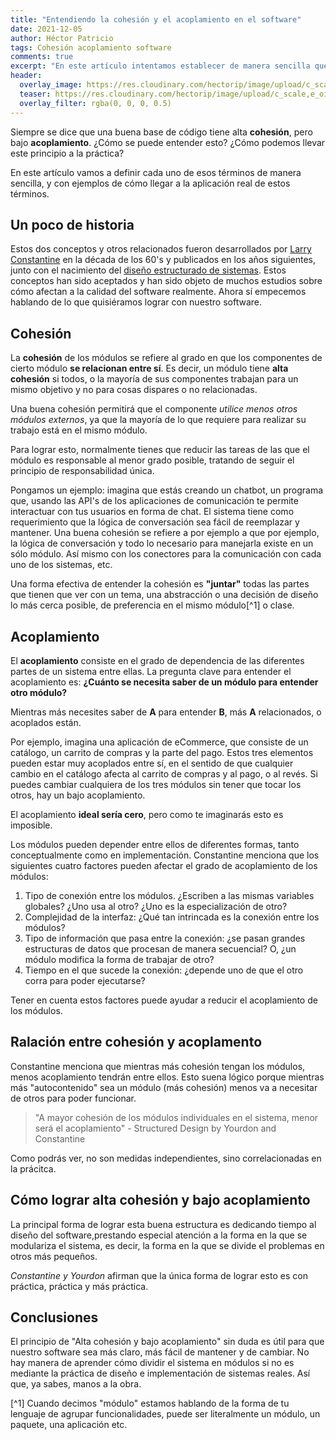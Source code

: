 ```yaml
---
title: "Entendiendo la cohesión y el acoplamiento en el software"
date: 2021-12-05
author: Héctor Patricio
tags: Cohesión acoplamiento software
comments: true
excerpt: "En este artículo intentamos establecer de manera sencilla qué son la cohesión, el acomplamiento y cómo afectan al diseño de tu software y el código"
header:
  overlay_image: https://res.cloudinary.com/hectorip/image/upload/c_scale,e_oil_paint:30,w_1200/v1620272565/sam-loyd-qy27JnsH9sU-unsplash_ibulfd.jpg
  teaser: https://res.cloudinary.com/hectorip/image/upload/c_scale,e_oil_paint:30,w_300/v1620272565/sam-loyd-qy27JnsH9sU-unsplash_ibulfd.jpg
  overlay_filter: rgba(0, 0, 0, 0.5)
---
```


Siempre se dice que una buena base de código tiene alta **cohesión**, pero bajo **acoplamiento**. ¿Cómo se puede entender esto? ¿Cómo podemos llevar este principio a la práctica?

En este artículo vamos a definir cada uno de esos términos de manera sencilla, y con ejemplos de cómo llegar a la aplicación real de estos términos.

## Un poco de historia

Estos dos conceptos y otros relacionados fueron desarrollados por [Larry Constantine](https://history.computer.org/pioneers/constantine.html) en la década de los 60's y publicados en los años siguientes, junto con el nacimiento del [diseño estructurado de sistemas](https://www.win.tue.nl/~wstomv/quotes/structured-design.html). Estos conceptos han sido aceptados y han sido objeto de muchos estudios sobre cómo afectan a la calidad del software realmente. Ahora sí empecemos hablando de lo que quisiéramos lograr con nuestro software.
## Cohesión

La **cohesión** de los módulos se refiere al grado en que los componentes de cierto módulo **se relacionan entre sí**. Es decir, un módulo tiene **alta cohesión** si todos, o la mayoría de sus componentes trabajan para un mismo objetivo y no para cosas dispares o no relacionadas.

Una buena cohesión permitirá que el componente _utilice menos otros módulos externos_, ya que la mayoría de lo que requiere para realizar su trabajo está en el mismo módulo.

Para lograr esto, normalmente tienes que reducir las tareas de las que el módulo es responsable al menor grado posible, tratando de seguir el principio de responsabilidad única.

Pongamos un ejemplo: imagina que estás creando un chatbot, un programa que, usando las API's de los aplicaciones de comunicación te permite interactuar con tus usuarios en forma de chat. El sistema tiene como requerimiento que la lógica de conversación sea fácil de reemplazar y mantener. Una buena cohesión se refiere a por ejemplo a que por ejemplo, la lógica de conversación y todo lo necesario para manejarla existe en un sólo módulo. Así mismo con los conectores para la comunicación con cada uno de los sistemas, etc.

Una forma efectiva de entender la cohesión es **"juntar"** todas las partes que tienen que ver con un tema, una abstracción o una decisión de diseño lo más cerca posible, de preferencia en el mismo módulo[^1] o clase.

## Acoplamiento

El **acoplamiento** consiste en el grado de dependencia de las diferentes partes de un sistema entre ellas. La pregunta clave para entender el acoplamiento es: **¿Cuánto se necesita saber de un módulo para entender otro módulo?**

Mientras más necesites saber de **A** para entender **B**, más **A** relacionados, o acoplados están.

Por ejemplo, imagina una aplicación de eCommerce, que consiste de un catálogo, un carrito de compras y la parte del pago. Estos tres elementos pueden estar muy acoplados entre sí, en el sentido de que cualquier cambio en el catálogo afecta al carrito de compras y al pago, o al revés. Si puedes cambiar cualquiera de los tres módulos sin tener que tocar los otros, hay un bajo acoplamiento.

El acoplamiento **ideal sería cero**, pero como te imaginarás esto es imposible.

Los módulos pueden depender entre ellos de diferentes formas, tanto conceptualmente como en implementación. Constantine menciona que los siguientes cuatro factores pueden afectar el grado de acoplamiento de los módulos:

1. Tipo de conexión entre los módulos. ¿Escriben a las mismas variables globales? ¿Uno usa al otro? ¿Uno es la especialización de otro?
2. Complejidad de la interfaz: ¿Qué tan intrincada es la conexión entre los módulos?
3. Tipo de información que pasa entre la conexión: ¿se pasan grandes estructuras de datos que procesan de manera secuencial? O, ¿un módulo modifica la forma de trabajar de otro?
4. Tiempo en el que sucede la conexión: ¿depende uno de que el otro corra para poder ejecutarse?

Tener en cuenta estos factores puede ayudar a reducir el acoplamiento de los módulos.

## Ralación entre cohesión y acoplamento

Constantine menciona que mientras más cohesión tengan los módulos, menos acoplamiento tendrán entre ellos. Esto suena lógico porque mientras más "autocontenido" sea un módulo (más cohesión) menos va a necesitar de otros para poder funcionar.

> "A mayor cohesión de los módulos individuales en el sistema, menor será el acoplamiento" - Structured Design by Yourdon and Constantine

Como podrás ver, no son medidas independientes, sino correlacionadas en la prácitca.
## Cómo lograr alta cohesión y bajo acoplamiento

La principal forma de lograr esta buena estructura es dedicando tiempo al diseño del software,prestando especial atención a la forma en la que se modulariza el sistema, es decir, la forma en la que se divide el problemas en otros más pequeños.

_Constantine y Yourdon_ afirman que la única forma de lograr esto es con práctica, práctica y más práctica.

## Conclusiones

El principio de "Alta cohesión y bajo acoplamiento" sin duda es útil para que nuestro software sea más claro, más fácil de mantener y de cambiar. No hay manera de aprender cómo dividir el sistema en módulos si no es mediante la práctica de diseño e implementación de sistemas reales. Así que, ya sabes, manos a la obra.

[^1] Cuando decimos "módulo" estamos hablando de la forma de tu lenguaje de agrupar funcionalidades, puede ser literalmente un módulo, un paquete, una aplicación etc.